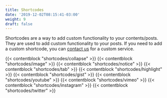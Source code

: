 ```yaml
---
title: Shortcodes
date: '2019-12-02T08:15:41-03:00'
weight: 9
draft: false
---
```


Shortcodes are a way to add custom functionality to your contents/posts. They are used to add custom functionality to your posts. If you need to add a custom shortcode, you can [contact us](mailto:mehedi@themefisher) for a custom service.

{{< contentblock "shortcodes/collapse" >}}
{{< contentblock "shortcodes/image" >}}
{{< contentblock "shortcodes/notice" >}}
{{< contentblock "shortcodes/tab" >}}
{{< contentblock "shortcodes/highlight" >}}
{{< contentblock "shortcodes/gist" >}}
{{< contentblock "shortcodes/youtube" >}}
{{< contentblock "shortcodes/vimeo" >}}
{{< contentblock "shortcodes/instagram" >}}
{{< contentblock "shortcodes/twitter" >}}

